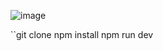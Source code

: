 ![image](https://github.com/user-attachments/assets/9c1f1a85-e78f-4b96-8f16-fece30d7263e)

``git clone <url>
npm install
npm run dev
```
